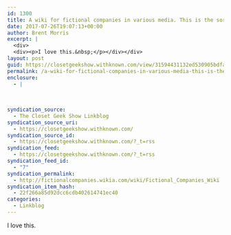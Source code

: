 ```yaml
---
id: 1300
title: A wiki for fictional companies in various media. This is the sort of stupid thing the internet was made for.
date: 2017-07-26T19:07:13+00:00
author: Brent Morris
excerpt: |
  <div>
  <div><p>I love this.&nbsp;</p></div></div>
layout: post
guid: https://closetgeekshow.withknown.com/view/31594431132ed530905bdfaddf8f0049
permalink: /a-wiki-for-fictional-companies-in-various-media-this-is-the-sort-of-stupid-thing-the-internet-was-made-for/
enclosure:
  - |
    
    
    
syndication_source:
  - The Closet Geek Show Linkblog
syndication_source_uri:
  - https://closetgeekshow.withknown.com/
syndication_source_id:
  - https://closetgeekshow.withknown.com/?_t=rss
syndication_feed:
  - https://closetgeekshow.withknown.com/?_t=rss
syndication_feed_id:
  - "7"
syndication_permalink:
  - http://fictionalcompanies.wikia.com/wiki/Fictional_Companies_Wiki
syndication_item_hash:
  - 22f266a85d92dcc6cdb402614741ec40
categories:
  - Linkblog
---
```

<div class="known-bookmark">
  <div class="e-content">
    <p>
      I love this. 
    </p>
  </div>
</div>